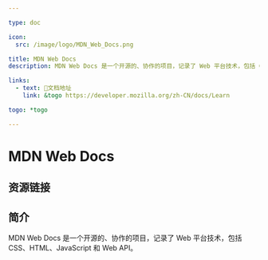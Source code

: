 ```yaml
---

type: doc

icon:
  src: /image/logo/MDN_Web_Docs.png

title: MDN Web Docs
description: MDN Web Docs 是一个开源的、协作的项目，记录了 Web 平台技术，包括 CSS、HTML、JavaScript 和 Web API。

links:
  - text: 📖文档地址
    link: &togo https://developer.mozilla.org/zh-CN/docs/Learn

togo: *togo

---
```


<ShowLogo />

# MDN Web Docs

<ShowBreadcrumb />

## 资源链接

<ShowLinks />

## 简介

MDN Web Docs 是一个开源的、协作的项目，记录了 Web 平台技术，包括 CSS、HTML、JavaScript 和 Web API。
